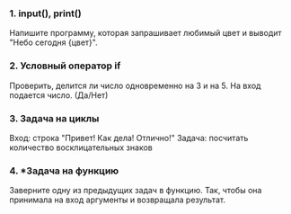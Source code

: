 ### 1. input(), print()

Напишите программу, которая запрашивает любимый цвет и выводит "Небо сегодня {цвет}".

### 2. Условный оператор if

Проверить, делится ли число одновременно на 3 и на 5. На вход подается число. (Да/Нет)

### 3. Задача на циклы

Вход: строка "Привет! Как дела! Отлично!"
Задача: посчитать количество восклицательных знаков

### 4. *Задача на функцию

Заверните одну из предыдущих задач в функцию. Так, чтобы она принимала на вход аргументы и возвращала результат.